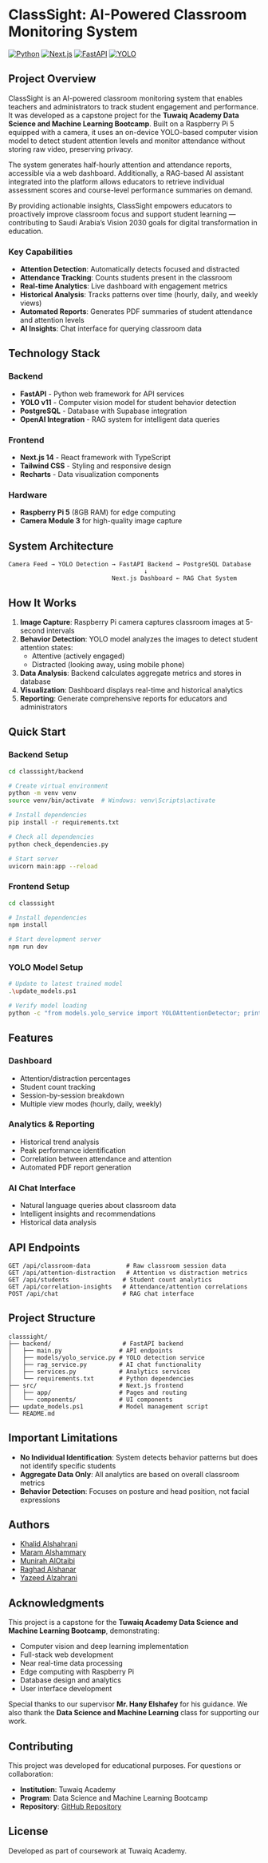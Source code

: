 # ClassSight: AI-Powered Classroom Monitoring System

[![Python](https://img.shields.io/badge/Python-3.11+-blue.svg)](https://python.org)
[![Next.js](https://img.shields.io/badge/Next.js-14-black.svg)](https://nextjs.org)
[![FastAPI](https://img.shields.io/badge/FastAPI-0.104+-green.svg)](https://fastapi.tiangolo.com)
[![YOLO](https://img.shields.io/badge/YOLO-v11-red.svg)](https://github.com/ultralytics/ultralytics)

## Project Overview

ClassSight is an AI-powered classroom monitoring system that enables teachers and administrators to track student engagement and performance. It was developed as a capstone project for the **Tuwaiq Academy Data Science and Machine Learning Bootcamp**. Built on a Raspberry Pi 5 equipped with a camera, it uses an on-device YOLO-based computer vision model to detect student attention levels and monitor attendance without storing raw video, preserving privacy.

The system generates half-hourly attention and attendance reports, accessible via a web dashboard. Additionally, a RAG-based AI assistant integrated into the platform allows educators to retrieve individual assessment scores and course-level performance summaries on demand.

By providing actionable insights, ClassSight empowers educators to proactively improve classroom focus and support student learning — contributing to Saudi Arabia’s Vision 2030 goals for digital transformation in education.

### Key Capabilities

- **Attention Detection**: Automatically detects focused and distracted
- **Attendance Tracking**: Counts students present in the classroom
- **Real-time Analytics**: Live dashboard with engagement metrics
- **Historical Analysis**: Tracks patterns over time (hourly, daily, and weekly views)
- **Automated Reports**: Generates PDF summaries of student attendance and attention levels
- **AI Insights**: Chat interface for querying classroom data

## Technology Stack

### Backend
- **FastAPI** - Python web framework for API services
- **YOLO v11** - Computer vision model for student behavior detection
- **PostgreSQL** - Database with Supabase integration
- **OpenAI Integration** - RAG system for intelligent data queries

### Frontend
- **Next.js 14** - React framework with TypeScript
- **Tailwind CSS** - Styling and responsive design
- **Recharts** - Data visualization components

### Hardware
- **Raspberry Pi 5** (8GB RAM) for edge computing
- **Camera Module 3** for high-quality image capture

## System Architecture

```
Camera Feed → YOLO Detection → FastAPI Backend → PostgreSQL Database
                                      ↓
                             Next.js Dashboard ← RAG Chat System
```

## How It Works

1. **Image Capture**: Raspberry Pi camera captures classroom images at 5-second intervals
2. **Behavior Detection**: YOLO model analyzes the images to detect student attention states:
   - Attentive (actively engaged)
   - Distracted (looking away, using mobile phone)
3. **Data Analysis**: Backend calculates aggregate metrics and stores in database
4. **Visualization**: Dashboard displays real-time and historical analytics
5. **Reporting**: Generate comprehensive reports for educators and administrators

## Quick Start

### Backend Setup

```bash
cd classsight/backend

# Create virtual environment
python -m venv venv
source venv/bin/activate  # Windows: venv\Scripts\activate

# Install dependencies
pip install -r requirements.txt

# Check all dependencies
python check_dependencies.py

# Start server
uvicorn main:app --reload
```

### Frontend Setup

```bash
cd classsight

# Install dependencies
npm install

# Start development server
npm run dev
```

### YOLO Model Setup

```bash
# Update to latest trained model
.\update_models.ps1

# Verify model loading
python -c "from models.yolo_service import YOLOAttentionDetector; print('YOLO ready!')"
```

## Features

### Dashboard
- Attention/distraction percentages
- Student count tracking
- Session-by-session breakdown
- Multiple view modes (hourly, daily, weekly)

### Analytics & Reporting
- Historical trend analysis
- Peak performance identification
- Correlation between attendance and attention
- Automated PDF report generation

### AI Chat Interface
- Natural language queries about classroom data
- Intelligent insights and recommendations
- Historical data analysis

## API Endpoints

```
GET /api/classroom-data          # Raw classroom session data
GET /api/attention-distraction   # Attention vs distraction metrics
GET /api/students               # Student count analytics
GET /api/correlation-insights   # Attendance/attention correlations
POST /api/chat                  # RAG chat interface
```

## Project Structure

```
classsight/
├── backend/                    # FastAPI backend
│   ├── main.py                # API endpoints
│   ├── models/yolo_service.py # YOLO detection service
│   ├── rag_service.py         # AI chat functionality
│   ├── services.py            # Analytics services
│   └── requirements.txt       # Python dependencies
├── src/                       # Next.js frontend
│   ├── app/                   # Pages and routing
│   └── components/            # UI components
├── update_models.ps1          # Model management script
└── README.md
```

## Important Limitations

- **No Individual Identification**: System detects behavior patterns but does not identify specific students
- **Aggregate Data Only**: All analytics are based on overall classroom metrics
- **Behavior Detection**: Focuses on posture and head position, not facial expressions

## Authors

- [Khalid Alshahrani](https://github.com/khalidaldoh)
- [Maram Alshammary](https://github.com/romey101)
- [Munirah AlOtaibi](https://github.com/MunirahAlOtaibi)
- [Raghad Alshanar](https://github.com/raghadsultansh)
- [Yazeed Alzahrani](https://github.com/y-alzahrani)

## Acknowledgments

This project is a capstone for the **Tuwaiq Academy Data Science and Machine Learning Bootcamp**, demonstrating:

- Computer vision and deep learning implementation
- Full-stack web development
- Near real-time data processing
- Edge computing with Raspberry Pi
- Database design and analytics
- User interface development

Special thanks to our supervisor **Mr. Hany Elshafey** for his guidance. We also thank the **Data Science and Machine Learning** class for supporting our work. 

## Contributing

This project was developed for educational purposes. For questions or collaboration:

- **Institution**: Tuwaiq Academy
- **Program**: Data Science and Machine Learning Bootcamp
- **Repository**: [GitHub Repository](https://github.com/y-alzahrani/ClassSight/)

## License

Developed as part of coursework at Tuwaiq Academy.

